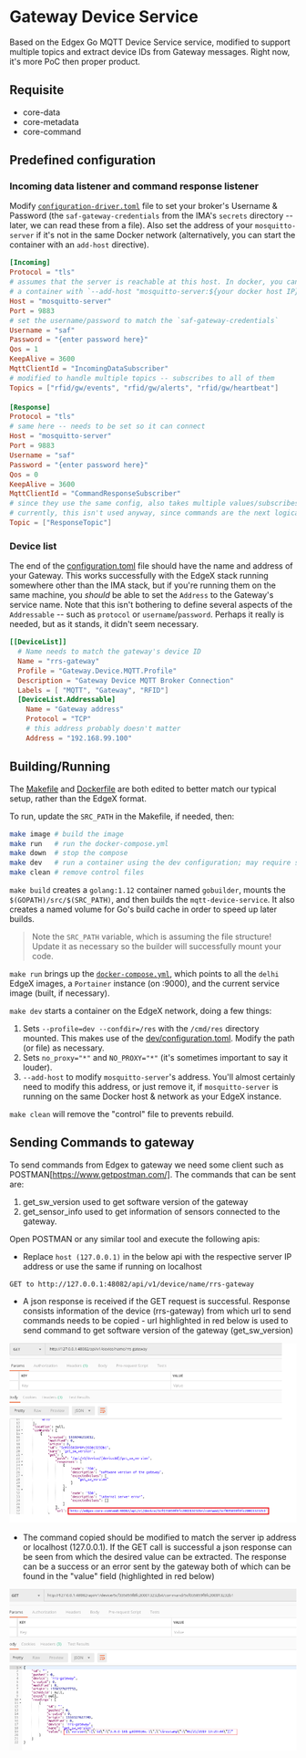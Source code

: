
# Gateway Device Service
Based on the Edgex Go MQTT Device Service service, modified to support multiple
topics and extract device IDs from Gateway messages. Right now, it's more PoC 
then proper product.

## Requisite
* core-data
* core-metadata
* core-command

## Predefined configuration

### Incoming data listener and command response listener
Modify [`configuration-driver.toml`](cmd/res/configuration-driver.toml) file to
set your broker's Username & Password (the `saf-gateway-credentials` from the
IMA's `secrets` directory -- later, we can read these from a file). Also set the
address of your `mosquitto-server` if it's not in the same Docker network 
(alternatively, you can start the container with an `add-host` directive).

```toml
[Incoming]
Protocol = "tls"
# assumes that the server is reachable at this host. In docker, you can start
# a container with `--add-host "mosquitto-server:${your docker host IP}`
Host = "mosquitto-server"
Port = 9883 
# set the username/password to match the `saf-gateway-credentials`
Username = "saf"
Password = "{enter password here}"
Qos = 1
KeepAlive = 3600
MqttClientId = "IncomingDataSubscriber"
# modified to handle multiple topics -- subscribes to all of them
Topics = ["rfid/gw/events", "rfid/gw/alerts", "rfid/gw/heartbeat"]

[Response]
Protocol = "tls"
# same here -- needs to be set so it can connect
Host = "mosquitto-server"
Port = 9883 
Username = "saf"
Password = "{enter password here}"
Qos = 0
KeepAlive = 3600
MqttClientId = "CommandResponseSubscriber"
# since they use the same config, also takes multiple values/subscribes to all;
# currently, this isn't used anyway, since commands are the next logical step
Topic = ["ResponseTopic"]
```

### Device list
The end of the [configuration.toml](cmd/res/dev/configuration.toml) file should
have the name and address of your Gateway. This works successfully with the EdgeX
stack running somewhere other than the IMA stack, but if you're running them
on the same machine, you _should_ be able to set the `Address` to the Gateway's
service name. Note that this isn't bothering to define several aspects of the
`Addressable` -- such as `protocol` or `username`/`password`. Perhaps it really
is needed, but as it stands, it didn't seem necessary. 

```toml
[[DeviceList]]
  # Name needs to match the gateway's device ID
  Name = "rrs-gateway"
  Profile = "Gateway.Device.MQTT.Profile"
  Description = "Gateway Device MQTT Broker Connection"
  Labels = [ "MQTT", "Gateway", "RFID"]
  [DeviceList.Addressable]
    Name = "Gateway address"
    Protocol = "TCP"
    # this address probably doesn't matter
    Address = "192.168.99.100"
```

## Building/Running 
The [Makefile](Makefile) and [Dockerfile](Dockerfile) are both edited to better
match our typical setup, rather than the EdgeX format. 

To run, update the `SRC_PATH` in the Makefile, if needed, then:
```bash
make image # build the image
make run   # run the docker-compose.yml
make down  # stop the compose
make dev   # run a container using the dev configuration; may require some changes
make clean # remove control files
```

`make build` creates a `golang:1.12` container named `gobuilder`, mounts the
`$(GOPATH)/src/$(SRC_PATH)`, and then builds the `mqtt-device-service`. It
also creates a named volume for Go's build cache in order to speed up later builds.

> Note the `SRC_PATH` variable, which is assuming the file structure! Update it
> as necessary so the builder will successfully mount your code.

`make run` brings up the [`docker-compose.yml`](docker-compose.yml), which points
to all the `delhi` EdgeX images, a `Portainer` instance (on :9000), and the current
service image (built, if necessary).

`make dev` starts a container on the EdgeX network, doing a few things:
1. Sets `--profile=dev --confdir=/res` with the `/cmd/res` directory mounted.
This makes use of the [dev/configuration.toml](cmd/res/dev/configuration.toml).
Modify the path (or file) as necessary.
1. Sets `no_proxy="*"` and `NO_PROXY="*"` (it's sometimes important to say it louder).
1. `--add-host` to modify `mosquitto-server`'s address. You'll almost certainly 
need to modify this address, or just remove it, if `mosquitto-server` is running 
on the same Docker host & network as your EdgeX instance.

`make clean` will remove the "control" file to prevents rebuild.

## Sending Commands to gateway
To send commands from Edgex to gateway we need some client such as POSTMAN[https://www.getpostman.com/]. The commands 
that can be sent are:
 
 1. get_sw_version used to get software version of the gateway
 2. get_sensor_info used to get information of sensors connected to the gateway.
 
Open POSTMAN or any similar tool and execute the following apis:

- Replace `host (127.0.0.1)` in the below api with the respective server IP address or use the same if running on 
localhost
```
GET to http://127.0.0.1:48082/api/v1/device/name/rrs-gateway
```
- A json response is received if the GET request is successful. Response consists information of the 
device (rrs-gateway) from which url to send commands needs to be copied - url highlighted in red below is used to send
command to get software version of the gateway (get_sw_version)

![GET device](docs/device_response.png)

- The command copied should be modified to match the server ip address or localhost (127.0.0.1). If the GET call is
successful a json response can be seen from which the desired value can be extracted. The response can
be a success or an error sent by the gateway both of which can be found in the "value" field (highlighted in red below)

![GET command](docs/command_response.png)

  
